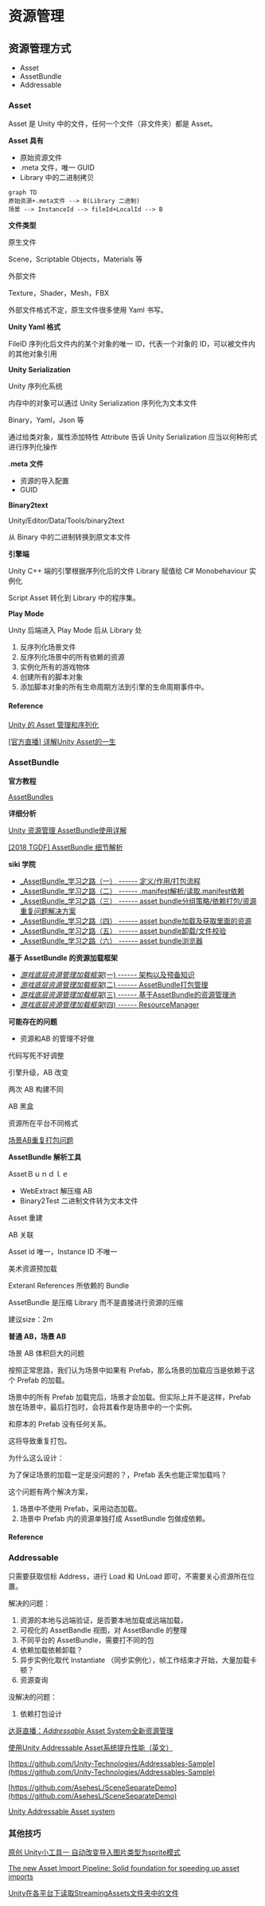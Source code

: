 # 资源管理

## 资源管理方式

* Asset
* AssetBundle
* Addressable

### Asset

Asset 是 Unity 中的文件，任何一个文件（非文件夹）都是 Asset。

**Asset 具有**

* 原始资源文件
* .meta 文件，唯一 GUID
* Library 中的二进制拷贝

```text
graph TD
原始资源+.meta文件 --> B(Library 二进制)
场景 --> InstanceId --> fileId+LocalId --> B
```

**文件类型**

原生文件

Scene，Scriptable Objects，Materials 等

外部文件

Texture，Shader，Mesh，FBX

外部文件格式不定，原生文件很多使用 Yaml 书写。

**Unity Yaml 格式**

FileID 序列化后文件内的某个对象的唯一 ID，代表一个对象的 ID，可以被文件内的其他对象引用

**Unity  Serialization**

Unity 序列化系统

内存中的对象可以通过 Unity Serialization 序列化为文本文件

Binary，Yaml，Json 等

通过给类对象，属性添加特性 Attribute 告诉 Unity Serialization 应当以何种形式进行序列化操作

**.meta  文件**

* 资源的导入配置
* GUID

**Binary2text**

Unity/Editor/Data/Tools/binary2text

从 Binary 中的二进制转换到原文本文件

**引擎端**

Unity C++ 端的引擎根据序列化后的文件 Library 赋值给 C# Monobehaviour 实例化

Script Asset 转化到 Library 中的程序集。

**Play Mode**

Unity 后端进入 Play Mode 后从 Library 处

1. 反序列化场景文件
2. 反序列化场景中的所有依赖的资源
3. 实例化所有的游戏物体
4. 创建所有的脚本对象
5. 添加脚本对象的所有生命周期方法到引擎的生命周期事件中。

#### Reference

[Unity 的 Asset 管理和序列化](https://connect.unity.com/p/unity-de-asset-guan-li-he-xu-lie-hua)

[[官方直播] 详解Unity Asset的一生](https://www.bilibili.com/video/BV1Wv41167i2)

### AssetBundle

**官方教程**

[AssetBundles](https://docs.unity3d.com/Manual/AssetBundlesIntro.html)

**详细分析**

[Unity 资源管理 AssetBundle使用详解](https://zhuanlan.zhihu.com/p/102273941)

[[2018 TGDF] AssetBundle 细节解析](https://www.bilibili.com/video/BV17t411H74C?t=2)

**siki 学院**

* [_AssetBundle_学习之路（一） ------ 定义/作用/打包流程](https://blog.csdn.net/dengshunhao/article/details/80480617?ops_request_misc=%7B%22request%5Fid%22%3A%22159427318519724848362005%22%2C%22scm%22%3A%2220140713.130102334.pc%5Fblog.%22%7D&request_id=159427318519724848362005&biz_id=0&utm_medium=distribute.pc_search_result.none-task-blog-2~blog~first_rank_v2~rank_blog_v1-6-80480617.pc_v2_rank_blog_v1&utm_term=Assetbundle)
* [_AssetBundle_学习之路（二） ------ .manifest解析/读取.manifest依赖](https://blog.csdn.net/dengshunhao/article/details/80482223?ops_request_misc=%7B%22request%5Fid%22%3A%22159427318519724848362005%22%2C%22scm%22%3A%2220140713.130102334.pc%5Fblog.%22%7D&request_id=159427318519724848362005&biz_id=0&utm_medium=distribute.pc_search_result.none-task-blog-2~blog~first_rank_v2~rank_blog_v1-5-80482223.pc_v2_rank_blog_v1&utm_term=Assetbundle)
* [_AssetBundle_学习之路（三） ------ asset bundle分组策略/依赖打包/资源重复问题解决方案](https://blog.csdn.net/dengshunhao/article/details/80492836?ops_request_misc=%7B%22request%5Fid%22%3A%22159427318519724848362005%22%2C%22scm%22%3A%2220140713.130102334.pc%5Fblog.%22%7D&request_id=159427318519724848362005&biz_id=0&utm_medium=distribute.pc_search_result.none-task-blog-2~blog~first_rank_v2~rank_blog_v1-1-80492836.pc_v2_rank_blog_v1&utm_term=Assetbundle)
* [_AssetBundle_学习之路（四） ------ asset bundle加载及获取里面的资源](https://blog.csdn.net/dengshunhao/article/details/80486774?ops_request_misc=%7B%22request%5Fid%22%3A%22159427318519724848362005%22%2C%22scm%22%3A%2220140713.130102334.pc%5Fblog.%22%7D&request_id=159427318519724848362005&biz_id=0&utm_medium=distribute.pc_search_result.none-task-blog-2~blog~first_rank_v2~rank_blog_v1-2-80486774.pc_v2_rank_blog_v1&utm_term=Assetbundle)
* [_AssetBundle_学习之路（五） ------ asset bundle卸载/文件校验](https://blog.csdn.net/dengshunhao/article/details/80513882?ops_request_misc=%7B%22request%5Fid%22%3A%22159427318519724848362005%22%2C%22scm%22%3A%2220140713.130102334.pc%5Fblog.%22%7D&request_id=159427318519724848362005&biz_id=0&utm_medium=distribute.pc_search_result.none-task-blog-2~blog~first_rank_v2~rank_blog_v1-3-80513882.pc_v2_rank_blog_v1&utm_term=Assetbundle)
* [_AssetBundle_学习之路（六） ------ asset bundle浏览器](https://blog.csdn.net/dengshunhao/article/details/80519767?ops_request_misc=%7B%22request%5Fid%22%3A%22159427318519724848362005%22%2C%22scm%22%3A%2220140713.130102334.pc%5Fblog.%22%7D&request_id=159427318519724848362005&biz_id=0&utm_medium=distribute.pc_search_result.none-task-blog-2~blog~first_rank_v2~rank_blog_v1-4-80519767.pc_v2_rank_blog_v1&utm_term=Assetbundle)

**基于 AssetBundle 的资源加载框架**

* [_游戏底层资源管理加载框架_(一) ------ 架构以及预备知识](https://blog.csdn.net/dengshunhao/article/details/84831760?ops_request_misc=%7B%22request%5Fid%22%3A%22159427655319724845061952%22%2C%22scm%22%3A%2220140713.130102334.pc%5Fblog.%22%7D&request_id=159427655319724845061952&biz_id=0&utm_medium=distribute.pc_search_result.none-task-blog-2~blog~first_rank_v2~rank_blog_v1-1-84831760.pc_v2_rank_blog_v1&utm_term=游戏底层资源管理加载框架)
* [_游戏底层资源管理加载框架_(二) ------ AssetBundle打包管理](https://blog.csdn.net/dengshunhao/article/details/84889498?ops_request_misc=%7B%22request%5Fid%22%3A%22159427655319724845061952%22%2C%22scm%22%3A%2220140713.130102334.pc%5Fblog.%22%7D&request_id=159427655319724845061952&biz_id=0&utm_medium=distribute.pc_search_result.none-task-blog-2~blog~first_rank_v2~rank_blog_v1-3-84889498.pc_v2_rank_blog_v1&utm_term=游戏底层资源管理加载框架)
* [_游戏底层资源管理加载框架_(三) ------ 基于AssetBundle的资源管理池](https://blog.csdn.net/dengshunhao/article/details/85332361?ops_request_misc=%7B%22request%5Fid%22%3A%22159427655319724845061952%22%2C%22scm%22%3A%2220140713.130102334.pc%5Fblog.%22%7D&request_id=159427655319724845061952&biz_id=0&utm_medium=distribute.pc_search_result.none-task-blog-2~blog~first_rank_v2~rank_blog_v1-4-85332361.pc_v2_rank_blog_v1&utm_term=游戏底层资源管理加载框架)
* [_游戏底层资源管理加载框架_(四) ------ ResourceManager](https://blog.csdn.net/dengshunhao/article/details/85333935?ops_request_misc=%7B%22request%5Fid%22%3A%22159427655319724845061952%22%2C%22scm%22%3A%2220140713.130102334.pc%5Fblog.%22%7D&request_id=159427655319724845061952&biz_id=0&utm_medium=distribute.pc_search_result.none-task-blog-2~blog~first_rank_v2~rank_blog_v1-2-85333935.pc_v2_rank_blog_v1&utm_term=游戏底层资源管理加载框架)

**可能存在的问题**

* 资源和AB 的管理不好做

代码写死不好调整

引擎升级，AB 改变

两次 AB 构建不同

AB 黑盒

资源所在平台不同格式

[场景AB重复打包问题](https://zhuanlan.zhihu.com/p/82568860)

**AssetBundle 解析工具**

AssetＢｕｎｄｌｅ

* WebExtract 解压缩 AB
* Binary2Test 二进制文件转为文本文件

Asset 重建

AB 关联

Asset id 唯一，Instance ID 不唯一

美术资源预加载

Exteranl References 所依赖的 Bundle

AssetBundle 是压缩 Library 而不是直接进行资源的压缩

建议size：2m

**普通 AB，场景 AB**

场景 AB 体积巨大的问题

按照正常思路，我们认为场景中如果有 Prefab，那么场景的加载应当是依赖于这个 Prefab 的加载。

场景中的所有 Prefab 加载完后，场景才会加载。但实际上并不是这样，Prefab 放在场景中，最后打包时，会将其看作是场景中的一个实例。

和原本的 Prefab 没有任何关系。

这将导致重复打包。

为什么这么设计：

为了保证场景的加载一定是没问题的？，Prefab 丢失也能正常加载吗？

这个问题有两个解决方案，

1. 场景中不使用 Prefab，采用动态加载。
2. 场景中 Prefab 内的资源单独打成  AssetBundle 包做成依赖。

#### Reference

### Addressable

只需要获取信标 Address，进行 Load 和 UnLoad 即可，不需要关心资源所在位置。

解决的问题：

1. 资源的本地与远端验证，是否要本地加载或远端加载，
2. 可视化的 AssetBandle 视图，对 AssetBandle 的整理
3. 不同平台的 AssetBundle，需要打不同的包
4. 依赖加载依赖卸载？
5. 异步实例化取代 Instantiate （同步实例化），帧工作结束才开始，大量加载卡顿？
6. 资源查询

没解决的问题：

1. 依赖打包设计

[达哥直播：_Addressable_ Asset System全新资源管理](https://www.bilibili.com/video/BV1N4411q7NA?from=search&seid=1274696876219718682)

[使用Unity Addressable Asset系统提升性能（英文）](https://www.bilibili.com/video/BV15t411R79b)

[https://github.com/Unity-Technologies/Addressables-Sample](https://github.com/Unity-Technologies/Addressables-Sample)

[https://github.com/AsehesL/SceneSeparateDemo](https://github.com/AsehesL/SceneSeparateDemo)

[Unity Addressable Asset system](https://docs.unity3d.com/Packages/com.unity.addressables@1.7/manual/index.html) 

### 其他技巧

[原创 Unity小工具一 自动改变导入图片类型为sprite模式](https://blog.csdn.net/weixin_42540271/article/details/104622939)


[The new Asset Import Pipeline: Solid foundation for speeding up asset imports](https://blog.unity.com/technology/the-new-asset-import-pipeline-solid-foundation-for-speeding-up-asset-imports)



[Unity在各平台下读取StreamingAssets文件夹中的文件](https://blog.csdn.net/hundaxxx/article/details/84565779)